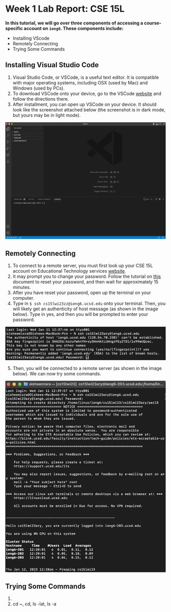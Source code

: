 # Week 1 Lab Report: CSE 15L

**In this tutorial, we will go over three components of accessing a course-specific account on `ieng6`. These components include:**
- Installing VScode
- Remotely Connecting
- Trying Some Commands

## Installing Visual Studio Code
1. Visual Studio Code, or VSCode, is a useful text editor. It is compatible with major operating systems, including OSX (used by Mac) and Windows (used by PCs).
2. To download VSCode onto your device, go to the VSCode [website](https://code.visualstudio.com/) and follow the directions there. 
3. After installment, you can open up VSCode on your device. It should look like the screenshot attached below (the screenshot is in dark mode, but yours may be in light mode).

![Image](vscode.png)

## Remotely Connecting
1. To connect to a remote server, you must first look up your CSE 15L account on Educational Technology services [website](https://sdacs.ucsd.edu/~icc/index.php).
2. It may prompt you to change your password. Follow the tutorial on [this](https://docs.google.com/document/d/1hs7CyQeh-MdUfM9uv99i8tqfneos6Y8bDU0uhn1wqho/edit?usp=sharing) document to reset your password, and then wait for approximately 15 minutes.
3. After you have reset your password, open up the terminal on your computer. 
4. Type in `$ ssh cs15lwi23zz@ieng6.ucsd.edu` onto your terminal. Then, you will likely get an authenticity of host message (as shown in the image below). Type in yes, and then you will be prompted to enter your password.

![Image](initialaccess.png)

5. Then, you will be connected to a remote server (as shown in the image below). We can now try some commands.

![Image](remoteaccess.png)

## Trying Some Commands
1. 
2. cd ~, cd, ls -lat, ls -a

